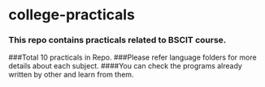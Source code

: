 # college-practicals
### This repo contains practicals related to BSCIT course.
###Total 10 practicals in Repo.
###Please refer language folders for more details about each subject.
####You can check the programs already written by other and learn from them.
